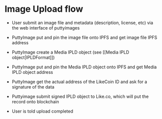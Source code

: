 # Image Upload flow

- User submit an image file and metadata (description, license, etc) via the web interface of puttyimages

- PuttyImage put and pin the image file onto IPFS and get image file 
IPFS address

- PuttyImage create a Media IPLD object (see [[Media IPLD object|IPLDFormat]])

- PuttyImage put and pin the Media IPLD object onto IPFS and get Media IPLD object address

- PuttyImage get the actual address of the LikeCoin ID and ask for a signature of the data

- Puttyimage submit signed IPLD object to Like.co, which will put the record onto blockchain

- User is told upload completed